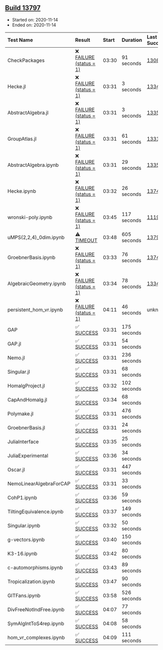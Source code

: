 ## [Build 13797](https://oscarci.mathematik.uni-kl.de/job/oscar/13797/)

* Started on: 2020-11-14
* Ended on: 2020-11-14

| Test Name    | Result | Start | Duration | Last Success | First Failure |
|:-------------|:-------|:------|:---------|:-------------|:--------------|
| CheckPackages | ❌ [FAILURE (status = 1)](https://oscarci.mathematik.uni-kl.de/job/oscar/13797/artifact/logs/build-13797/CheckPackages.log) | 03:30 | 91 seconds | [13085](https://oscarci.mathematik.uni-kl.de/job/oscar/13085/) | [13086](https://oscarci.mathematik.uni-kl.de/job/oscar/13086/) |
| Hecke.jl | ❌ [FAILURE (status = 1)](https://oscarci.mathematik.uni-kl.de/job/oscar/13797/artifact/logs/build-13797/Hecke.jl.log) | 03:31 | 3 seconds | [13341](https://oscarci.mathematik.uni-kl.de/job/oscar/13341/) | [13342](https://oscarci.mathematik.uni-kl.de/job/oscar/13342/) |
| AbstractAlgebra.jl | ❌ [FAILURE (status = 1)](https://oscarci.mathematik.uni-kl.de/job/oscar/13797/artifact/logs/build-13797/AbstractAlgebra.jl.log) | 03:31 | 3 seconds | [13355](https://oscarci.mathematik.uni-kl.de/job/oscar/13355/) | [13356](https://oscarci.mathematik.uni-kl.de/job/oscar/13356/) |
| GroupAtlas.jl | ❌ [FAILURE (status = 1)](https://oscarci.mathematik.uni-kl.de/job/oscar/13797/artifact/logs/build-13797/GroupAtlas.jl.log) | 03:31 | 61 seconds | [13311](https://oscarci.mathematik.uni-kl.de/job/oscar/13311/) | [13312](https://oscarci.mathematik.uni-kl.de/job/oscar/13312/) |
| AbstractAlgebra.ipynb | ❌ [FAILURE (status = 1)](https://oscarci.mathematik.uni-kl.de/job/oscar/13797/artifact/logs/build-13797/AbstractAlgebra.ipynb.log) | 03:31 | 29 seconds | [13355](https://oscarci.mathematik.uni-kl.de/job/oscar/13355/) | [13356](https://oscarci.mathematik.uni-kl.de/job/oscar/13356/) |
| Hecke.ipynb | ❌ [FAILURE (status = 1)](https://oscarci.mathematik.uni-kl.de/job/oscar/13797/artifact/logs/build-13797/Hecke.ipynb.log) | 03:32 | 26 seconds | [13749](https://oscarci.mathematik.uni-kl.de/job/oscar/13749/) | [13750](https://oscarci.mathematik.uni-kl.de/job/oscar/13750/) |
| wronski-poly.ipynb | ❌ [FAILURE (status = 1)](https://oscarci.mathematik.uni-kl.de/job/oscar/13797/artifact/logs/build-13797/wronski-poly.ipynb.log) | 03:45 | 117 seconds | [11192](https://oscarci.mathematik.uni-kl.de/job/oscar/11192/) | [11193](https://oscarci.mathematik.uni-kl.de/job/oscar/11193/) |
| uMPS(2,2,4)_0dim.ipynb | ⚠ [TIMEOUT](https://oscarci.mathematik.uni-kl.de/job/oscar/13797/artifact/logs/build-13797/uMPS-2-2-4-_0dim.ipynb.log) | 03:48 | 605 seconds | [13795](https://oscarci.mathematik.uni-kl.de/job/oscar/13795/) | [13796](https://oscarci.mathematik.uni-kl.de/job/oscar/13796/) |
| GroebnerBasis.ipynb | ❌ [FAILURE (status = 1)](https://oscarci.mathematik.uni-kl.de/job/oscar/13797/artifact/logs/build-13797/GroebnerBasis.ipynb.log) | 03:33 | 76 seconds | [13748](https://oscarci.mathematik.uni-kl.de/job/oscar/13748/) | [13749](https://oscarci.mathematik.uni-kl.de/job/oscar/13749/) |
| AlgebraicGeometry.ipynb | ❌ [FAILURE (status = 1)](https://oscarci.mathematik.uni-kl.de/job/oscar/13797/artifact/logs/build-13797/AlgebraicGeometry.ipynb.log) | 03:34 | 78 seconds | [13341](https://oscarci.mathematik.uni-kl.de/job/oscar/13341/) | [13342](https://oscarci.mathematik.uni-kl.de/job/oscar/13342/) |
| persistent_hom_vr.ipynb | ❌ [FAILURE (status = 1)](https://oscarci.mathematik.uni-kl.de/job/oscar/13797/artifact/logs/build-13797/persistent_hom_vr.ipynb.log) | 04:11 | 46 seconds | unknown | unknown |
| GAP | ✅ [SUCCESS](https://oscarci.mathematik.uni-kl.de/job/oscar/13797/artifact/logs/build-13797/GAP.log) | 03:31 | 175 seconds |  |  |
| GAP.jl | ✅ [SUCCESS](https://oscarci.mathematik.uni-kl.de/job/oscar/13797/artifact/logs/build-13797/GAP.jl.log) | 03:31 | 54 seconds |  |  |
| Nemo.jl | ✅ [SUCCESS](https://oscarci.mathematik.uni-kl.de/job/oscar/13797/artifact/logs/build-13797/Nemo.jl.log) | 03:31 | 236 seconds |  |  |
| Singular.jl | ✅ [SUCCESS](https://oscarci.mathematik.uni-kl.de/job/oscar/13797/artifact/logs/build-13797/Singular.jl.log) | 03:31 | 68 seconds |  |  |
| HomalgProject.jl | ✅ [SUCCESS](https://oscarci.mathematik.uni-kl.de/job/oscar/13797/artifact/logs/build-13797/HomalgProject.jl.log) | 03:32 | 102 seconds |  |  |
| CapAndHomalg.jl | ✅ [SUCCESS](https://oscarci.mathematik.uni-kl.de/job/oscar/13797/artifact/logs/build-13797/CapAndHomalg.jl.log) | 03:34 | 68 seconds |  |  |
| Polymake.jl | ✅ [SUCCESS](https://oscarci.mathematik.uni-kl.de/job/oscar/13797/artifact/logs/build-13797/Polymake.jl.log) | 03:31 | 476 seconds |  |  |
| GroebnerBasis.jl | ✅ [SUCCESS](https://oscarci.mathematik.uni-kl.de/job/oscar/13797/artifact/logs/build-13797/GroebnerBasis.jl.log) | 03:31 | 24 seconds |  |  |
| JuliaInterface | ✅ [SUCCESS](https://oscarci.mathematik.uni-kl.de/job/oscar/13797/artifact/logs/build-13797/JuliaInterface.log) | 03:35 | 25 seconds |  |  |
| JuliaExperimental | ✅ [SUCCESS](https://oscarci.mathematik.uni-kl.de/job/oscar/13797/artifact/logs/build-13797/JuliaExperimental.log) | 03:36 | 34 seconds |  |  |
| Oscar.jl | ✅ [SUCCESS](https://oscarci.mathematik.uni-kl.de/job/oscar/13797/artifact/logs/build-13797/Oscar.jl.log) | 03:31 | 447 seconds |  |  |
| NemoLinearAlgebraForCAP | ✅ [SUCCESS](https://oscarci.mathematik.uni-kl.de/job/oscar/13797/artifact/logs/build-13797/NemoLinearAlgebraForCAP.log) | 03:31 | 33 seconds |  |  |
| CohP1.ipynb | ✅ [SUCCESS](https://oscarci.mathematik.uni-kl.de/job/oscar/13797/artifact/logs/build-13797/CohP1.ipynb.log) | 03:36 | 59 seconds |  |  |
| TiltingEquivalence.ipynb | ✅ [SUCCESS](https://oscarci.mathematik.uni-kl.de/job/oscar/13797/artifact/logs/build-13797/TiltingEquivalence.ipynb.log) | 03:37 | 149 seconds |  |  |
| Singular.ipynb | ✅ [SUCCESS](https://oscarci.mathematik.uni-kl.de/job/oscar/13797/artifact/logs/build-13797/Singular.ipynb.log) | 03:32 | 50 seconds |  |  |
| g-vectors.ipynb | ✅ [SUCCESS](https://oscarci.mathematik.uni-kl.de/job/oscar/13797/artifact/logs/build-13797/g-vectors.ipynb.log) | 03:40 | 150 seconds |  |  |
| K3-16.ipynb | ✅ [SUCCESS](https://oscarci.mathematik.uni-kl.de/job/oscar/13797/artifact/logs/build-13797/K3-16.ipynb.log) | 03:42 | 80 seconds |  |  |
| c-automorphisms.ipynb | ✅ [SUCCESS](https://oscarci.mathematik.uni-kl.de/job/oscar/13797/artifact/logs/build-13797/c-automorphisms.ipynb.log) | 03:43 | 89 seconds |  |  |
| Tropicalization.ipynb | ✅ [SUCCESS](https://oscarci.mathematik.uni-kl.de/job/oscar/13797/artifact/logs/build-13797/Tropicalization.ipynb.log) | 03:47 | 90 seconds |  |  |
| GITFans.ipynb | ✅ [SUCCESS](https://oscarci.mathematik.uni-kl.de/job/oscar/13797/artifact/logs/build-13797/GITFans.ipynb.log) | 03:58 | 526 seconds |  |  |
| DivFreeNotIndFree.ipynb | ✅ [SUCCESS](https://oscarci.mathematik.uni-kl.de/job/oscar/13797/artifact/logs/build-13797/DivFreeNotIndFree.ipynb.log) | 04:07 | 77 seconds |  |  |
| SymAlgIntToS4rep.ipynb | ✅ [SUCCESS](https://oscarci.mathematik.uni-kl.de/job/oscar/13797/artifact/logs/build-13797/SymAlgIntToS4rep.ipynb.log) | 04:08 | 58 seconds |  |  |
| hom_vr_complexes.ipynb | ✅ [SUCCESS](https://oscarci.mathematik.uni-kl.de/job/oscar/13797/artifact/logs/build-13797/hom_vr_complexes.ipynb.log) | 04:09 | 111 seconds |  |  |
